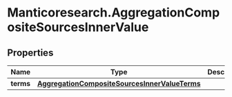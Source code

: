 # Manticoresearch.AggregationCompositeSourcesInnerValue

## Properties

Name | Type | Description | Notes
------------ | ------------- | ------------- | -------------
**terms** | [**AggregationCompositeSourcesInnerValueTerms**](AggregationCompositeSourcesInnerValueTerms.md) |  | [optional] 


